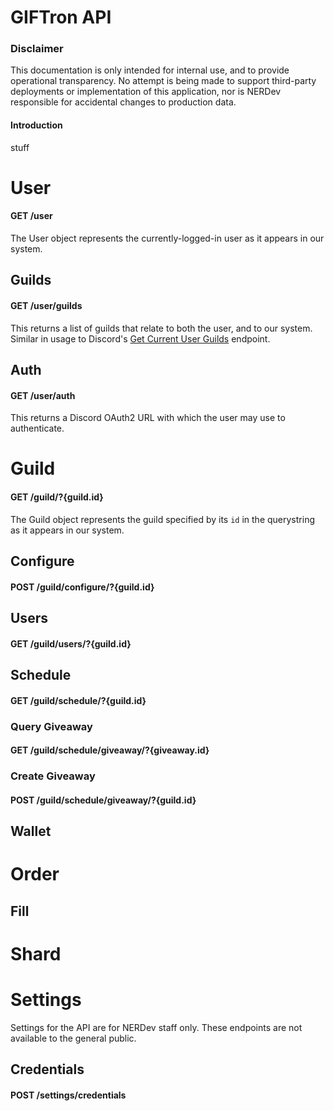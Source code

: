 # GIFTron API
### Disclaimer
This documentation is only intended for internal use, and to provide operational transparency. No attempt is being made to support third-party deployments or implementation of this application, nor is NERDev responsible for accidental changes to production data.

#### Introduction
stuff

# User
#### GET /user
The User object represents the currently-logged-in user as it appears in our system.

## Guilds
#### GET /user/guilds
This returns a list of guilds that relate to both the user, and to our system. Similar in usage to Discord's [Get Current User Guilds](https://discordapp.com/developers/docs/resources/user#get-current-user-guilds "Discord Documentation") endpoint.

## Auth
#### GET /user/auth
This returns a Discord OAuth2 URL with which the user may use to authenticate.


# Guild
#### GET /guild/?{guild.id}
The Guild object represents the guild specified by its `id` in the querystring as it appears in our system.
## Configure
#### POST /guild/configure/?{guild.id}

## Users
#### GET /guild/users/?{guild.id}

## Schedule
#### GET /guild/schedule/?{guild.id}

### Query Giveaway
#### GET /guild/schedule/giveaway/?{giveaway.id}

### Create Giveaway
#### POST /guild/schedule/giveaway/?{guild.id}


## Wallet

# Order
## Fill

# Shard

# Settings
Settings for the API are for NERDev staff only. These endpoints are not available to the general public.
## Credentials
#### POST /settings/credentials
